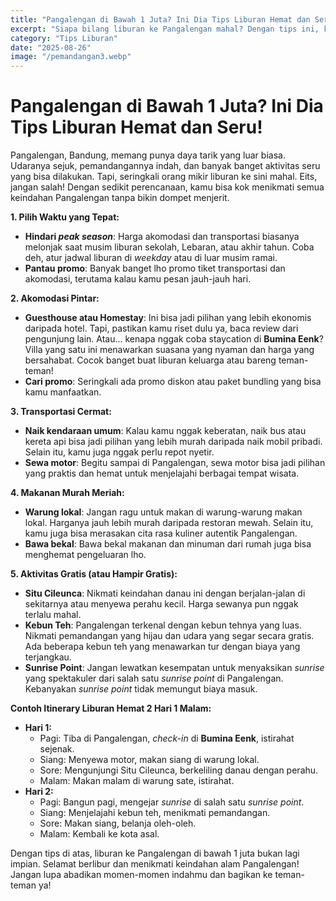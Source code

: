 ```yaml
---
title: "Pangalengan di Bawah 1 Juta? Ini Dia Tips Liburan Hemat dan Seru!"
excerpt: "Siapa bilang liburan ke Pangalengan mahal? Dengan tips ini, kamu bisa menikmati keindahan alamnya tanpa bikin kantong jebol. Plus, rekomendasi tempat menginap yang cozy!"
category: "Tips Liburan"
date: "2025-08-26"
image: "/pemandangan3.webp"
---
```


# Pangalengan di Bawah 1 Juta? Ini Dia Tips Liburan Hemat dan Seru!

Pangalengan, Bandung, memang punya daya tarik yang luar biasa. Udaranya sejuk, pemandangannya indah, dan banyak banget aktivitas seru yang bisa dilakukan. Tapi, seringkali orang mikir liburan ke sini mahal. Eits, jangan salah! Dengan sedikit perencanaan, kamu bisa kok menikmati semua keindahan Pangalengan tanpa bikin dompet menjerit.

**1. Pilih Waktu yang Tepat:**

*   **Hindari *peak season***: Harga akomodasi dan transportasi biasanya melonjak saat musim liburan sekolah, Lebaran, atau akhir tahun. Coba deh, atur jadwal liburan di *weekday* atau di luar musim ramai. 
*   **Pantau promo**: Banyak banget lho promo tiket transportasi dan akomodasi, terutama kalau kamu pesan jauh-jauh hari.

**2. Akomodasi Pintar:**

*   **Guesthouse atau Homestay**: Ini bisa jadi pilihan yang lebih ekonomis daripada hotel. Tapi, pastikan kamu riset dulu ya, baca review dari pengunjung lain. Atau... kenapa nggak coba staycation di **Bumina Eenk**? Villa yang satu ini menawarkan suasana yang nyaman dan harga yang bersahabat. Cocok banget buat liburan keluarga atau bareng teman-teman!
*   **Cari promo**: Seringkali ada promo diskon atau paket bundling yang bisa kamu manfaatkan.

**3. Transportasi Cermat:**

*   **Naik kendaraan umum**: Kalau kamu nggak keberatan, naik bus atau kereta api bisa jadi pilihan yang lebih murah daripada naik mobil pribadi. Selain itu, kamu juga nggak perlu repot nyetir.
*   **Sewa motor**: Begitu sampai di Pangalengan, sewa motor bisa jadi pilihan yang praktis dan hemat untuk menjelajahi berbagai tempat wisata.

**4. Makanan Murah Meriah:**

*   **Warung lokal**: Jangan ragu untuk makan di warung-warung makan lokal. Harganya jauh lebih murah daripada restoran mewah. Selain itu, kamu juga bisa merasakan cita rasa kuliner autentik Pangalengan.
*   **Bawa bekal**: Bawa bekal makanan dan minuman dari rumah juga bisa menghemat pengeluaran lho.

**5. Aktivitas Gratis (atau Hampir Gratis):**

*   **Situ Cileunca**: Nikmati keindahan danau ini dengan berjalan-jalan di sekitarnya atau menyewa perahu kecil. Harga sewanya pun nggak terlalu mahal.
*   **Kebun Teh**: Pangalengan terkenal dengan kebun tehnya yang luas. Nikmati pemandangan yang hijau dan udara yang segar secara gratis. Ada beberapa kebun teh yang menawarkan tur dengan biaya yang terjangkau.
*   **Sunrise Point**: Jangan lewatkan kesempatan untuk menyaksikan *sunrise* yang spektakuler dari salah satu *sunrise point* di Pangalengan. Kebanyakan *sunrise point* tidak memungut biaya masuk.

**Contoh Itinerary Liburan Hemat 2 Hari 1 Malam:**

*   **Hari 1:**
    *   Pagi: Tiba di Pangalengan, *check-in* di **Bumina Eenk**, istirahat sejenak.
    *   Siang: Menyewa motor, makan siang di warung lokal.
    *   Sore: Mengunjungi Situ Cileunca, berkeliling danau dengan perahu.
    *   Malam: Makan malam di warung sate, istirahat.
*   **Hari 2:**
    *   Pagi: Bangun pagi, mengejar *sunrise* di salah satu *sunrise point*.
    *   Siang: Menjelajahi kebun teh, menikmati pemandangan.
    *   Sore: Makan siang, belanja oleh-oleh.
    *   Malam: Kembali ke kota asal.

Dengan tips di atas, liburan ke Pangalengan di bawah 1 juta bukan lagi impian. Selamat berlibur dan menikmati keindahan alam Pangalengan! Jangan lupa abadikan momen-momen indahmu dan bagikan ke teman-teman ya!